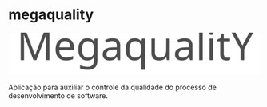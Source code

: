 megaquality
===========

![Image](static/images/logo-megaquality.svg?raw=true)

Aplicação para auxiliar o controle da qualidade do processo de desenvolvimento de software.
